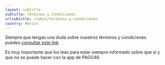 ```yaml
---
layout: subtitle
subtitle: Términos y Condiciones
urlsubtitle: /sobre/terminos-y-condiciones
country: Mexico
---
```

Siempre que tengas una duda sobre nuestros términos y condiciones puedes [consultar este link](https://pago46.com/terminos-y-condiciones/)

Es muy importante que los leas para estar siempre informado sobre que si y que no se puede hacer con la app de PAGO46.